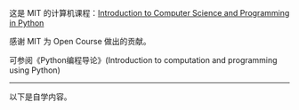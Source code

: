 这是 MIT 的计算机课程：[Introduction to Computer Science and Programming in Python](https://ocw.mit.edu/courses/electrical-engineering-and-computer-science/6-0001-introduction-to-computer-science-and-programming-in-python-fall-2016)

感谢 MIT 为 Open Course 做出的贡献。

可参阅《Python编程导论》(Introduction to computation and programming using Python)

---

以下是自学内容。
